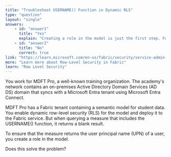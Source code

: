 ```yaml
---
title: "Troubleshoot USERNAME() Function in Dynamic RLS"
type: "question"
layout: "single"
answers:
    - id: "answer1"
      title: "Yes"
      explain: "Creating a role in the model is just the first step. For USERNAME() to return the correct user principal name, the user must access the model through an authenticated session where their identity is properly passed through. The user must also be assigned to the role, and in Entra Connect, SSO or Entra ID mapping must be configured to pass the identity correctly."
    - id: "answer2"
      title: "No"
      correct: true
link: "https://learn.microsoft.com/en-us/fabric/security/service-admin-row-level-security"
more: "Learn more about Row-Level Security in Fabric"
learn: "Row Level Security"
---
```

You work for MDFT Pro, a well-known training organization. The academy's network contains an on-premises Active Directory Domain Services (AD DS) domain that syncs with a Microsoft Entra tenant using Microsoft Entra Connect. 

MDFT Pro has a Fabric tenant containing a semantic model for student data. You enable dynamic row-level security (RLS) for the model and deploy it to the Fabric service. But when querying a measure that includes the USERNAME() function, it returns a blank result. 

To ensure that the measure returns the user principal name (UPN) of a user, you create a role in the model. 

Does this solve the problem?
